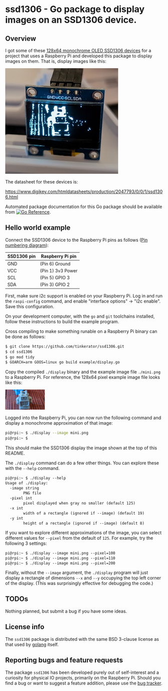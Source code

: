 # ssd1306 - Go package to display images on an SSD1306 device.

## Overview

I got some of these [128x64 monochrome OLED SSD1306
devices](https://www.amazon.com/s?k=SSD1306) for a project that uses a
Raspberry Pi and developed this package to display images on
them. That is, display images like this:

![hello world display example](hello.png)

The datasheet for these devices is:

https://www.digikey.com/htmldatasheets/production/2047793/0/0/1/ssd1306.html

Automated package documentation for this Go package should be
available from [![Go
Reference](https://pkg.go.dev/badge/zappem.net/pub/io/ssd1306.svg)](https://pkg.go.dev/zappem.net/pub/io/ssd1306).

## Hello world example

Connect the SSD1306 device to the Raspberry Pi pins
as follows ([Pin numbering diagram](https://pinout.xyz/)):

| SSD1306 pin | Raspberry Pi pin   |
|-------------|--------------------|
|  GND        |  (Pin 6) Ground    |
|  VCC        |  (Pin 1) 3v3 Power |
|  SCL        |  (Pin 5) GPIO 3    |
|  SDA        |  (Pin 3) GPIO 2    |

First, make sure i2c support is enabled on your Raspberry Pi. Log in
and run the `raspi-config` command, and enable "interface options" ->
"i2c enable". Save this configuration.

On your development computer, with the `go` and `git` toolchains
installed, follow these instructions to build the example program.

Cross compiling to make something runable on a Raspberry Pi binary can
be done as follows:
```bash
$ git clone https://github.com/tinkerator/ssd1306.git
$ cd ssd1306
$ go mod tidy
$ GOARCH=arm GOOS=linux go build example/display.go
```

Copy the compiled `./display` binary and the example image file
`./mini.png` to a Raspberry Pi. For reference, the 128x64 pixel
example image file looks like this:

![reference 128x64 pixel image](mini.png)

Logged into the Raspberry Pi, you can now run the following command and display a monochrome approximation of that image:

```bash
pi@rpi:~ $ ./display --image mini.png
pi@rpi:~ $
```

This should make the SSD1306 display the image shown at the top of
this README.

The `./display` command can do a few other things. You can explore
these with the `--help` command.

```
pi@rpi:~ $ ./display --help
Usage of ./display:
  -image string
    	PNG file
  -pixel int
    	pixel displayed when gray no smaller (default 125)
  -x int
    	width of a rectangle (ignored if --image) (default 19)
  -y int
    	height of a rectangle (ignored if --image) (default 8)
```

If you want to explore different approximations of the image, you can
select different values for `--pixel` from the default of `125`. For
example, try the following 3 settings:

```
pi@rpi:~ $ ./display --image mini.png --pixel=100
pi@rpi:~ $ ./display --image mini.png --pixel=110
pi@rpi:~ $ ./display --image mini.png --pixel=200
```

Finally, without the `--image` argument, the `./display` program will
just display a rectangle of dimensions `--x` and `--y` occupying the
top left corner of the display. (This was surprisingly effective for
debugging the code.)

## TODOs

Nothing planned, but submit a bug if you have some ideas.

## License info

The `ssd1306` package is distributed with the same BSD 3-clause
license as that used by [golang](https://golang.org/LICENSE) itself.

## Reporting bugs and feature requests

The package `ssd1306` has been developed purely out of self-interest and a
curiosity for physical IO projects, primarily on the Raspberry
Pi. Should you find a bug or want to suggest a feature addition,
please use the [bug
tracker](https://github.com/tinkerator/ssd1306/issues).
